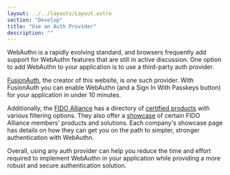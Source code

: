 ```yaml
---
layout: ../../layouts/Layout.astro
section: "Develop"
title: "Use an Auth Provider"
description: ""
---
```


WebAuthn is a rapidly evolving standard, and browsers frequently add support for WebAuthn features that are still in active discussion. One option to add WebAuthn to your application is to use a third-party auth provider.

[FusionAuth](https://fusionauth.io/?utm_source=webauthn.wtf&utm_medium=auth-provider&utm_campaign=awareness), the creator of this website, is one such provider. With FusionAuth you can enable WebAuthn (and a Sign In With Passkeys button) for your application in under 10 minutes.

Additionally, the [FIDO Alliance](https://fidoalliance.org/) has a directory of [certified products](https://fidoalliance.org/certification/fido-certified-products/) with various filtering options. They also offer a [showcase](https://fidoalliance.org/fido-certified-showcase/) of certain FIDO Alliance members' products and solutions. Each company's showcase page has details on how they can get you on the path to simpler, stronger authentication with WebAuthn.

Overall, using any auth provider can help you reduce the time and effort required to implement WebAuthn in your application while providing a more robust and secure authentication solution.

